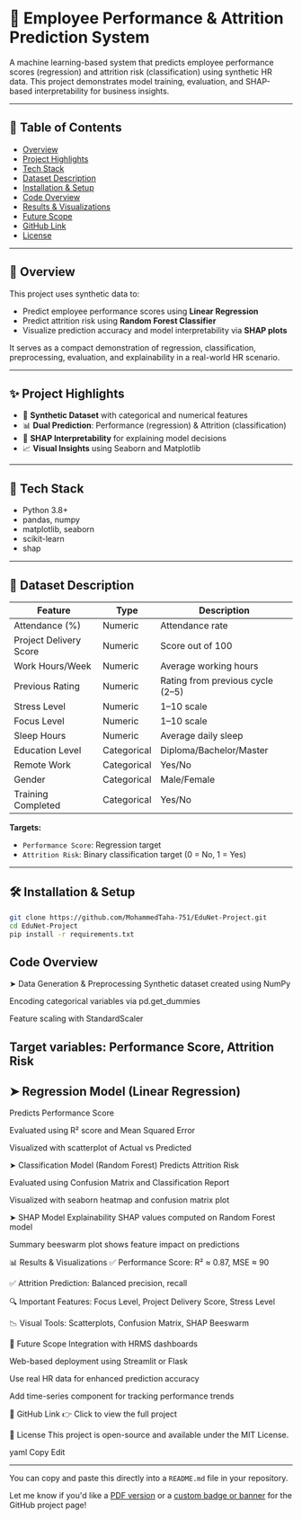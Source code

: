 # 💼 Employee Performance & Attrition Prediction System

A machine learning-based system that predicts employee performance scores (regression) and attrition risk (classification) using synthetic HR data. This project demonstrates model training, evaluation, and SHAP-based interpretability for business insights.

---

## 📌 Table of Contents

- [Overview](#overview)
- [Project Highlights](#project-highlights)
- [Tech Stack](#tech-stack)
- [Dataset Description](#dataset-description)
- [Installation & Setup](#installation--setup)
- [Code Overview](#code-overview)
- [Results & Visualizations](#results--visualizations)
- [Future Scope](#future-scope)
- [GitHub Link](#github-link)
- [License](#license)

---

## 📖 Overview

This project uses synthetic data to:

- Predict employee performance scores using **Linear Regression**
- Predict attrition risk using **Random Forest Classifier**
- Visualize prediction accuracy and model interpretability via **SHAP plots**

It serves as a compact demonstration of regression, classification, preprocessing, evaluation, and explainability in a real-world HR scenario.

---

## ✨ Project Highlights

- 🔧 **Synthetic Dataset** with categorical and numerical features
- 📊 **Dual Prediction**: Performance (regression) & Attrition (classification)
- 🧠 **SHAP Interpretability** for explaining model decisions
- 📈 **Visual Insights** using Seaborn and Matplotlib

---

## 🧰 Tech Stack

- Python 3.8+
- pandas, numpy
- matplotlib, seaborn
- scikit-learn
- shap

---

## 📂 Dataset Description

| Feature               | Type        | Description                        |
|-----------------------|-------------|------------------------------------|
| Attendance (%)        | Numeric     | Attendance rate                    |
| Project Delivery Score| Numeric     | Score out of 100                   |
| Work Hours/Week       | Numeric     | Average working hours              |
| Previous Rating       | Numeric     | Rating from previous cycle (2–5)   |
| Stress Level          | Numeric     | 1–10 scale                         |
| Focus Level           | Numeric     | 1–10 scale                         |
| Sleep Hours           | Numeric     | Average daily sleep                |
| Education Level       | Categorical | Diploma/Bachelor/Master            |
| Remote Work           | Categorical | Yes/No                             |
| Gender                | Categorical | Male/Female                        |
| Training Completed    | Categorical | Yes/No                             |

**Targets:**
- `Performance Score`: Regression target
- `Attrition Risk`: Binary classification target (0 = No, 1 = Yes)

---

## 🛠 Installation & Setup

```bash
git clone https://github.com/MohammedTaha-751/EduNet-Project.git
cd EduNet-Project
pip install -r requirements.txt

```

## Code Overview
➤ Data Generation & Preprocessing
Synthetic dataset created using NumPy

Encoding categorical variables via pd.get_dummies

Feature scaling with StandardScaler

Target variables: Performance Score, Attrition Risk 
---

## ➤ Regression Model (Linear Regression)
Predicts Performance Score

Evaluated using R² score and Mean Squared Error

Visualized with scatterplot of Actual vs Predicted

➤ Classification Model (Random Forest)
Predicts Attrition Risk

Evaluated using Confusion Matrix and Classification Report

Visualized with seaborn heatmap and confusion matrix plot

➤ SHAP Model Explainability
SHAP values computed on Random Forest model

Summary beeswarm plot shows feature impact on predictions

📊 Results & Visualizations
✅ Performance Score: R² ≈ 0.87, MSE ≈ 90

✅ Attrition Prediction: Balanced precision, recall

🔍 Important Features: Focus Level, Project Delivery Score, Stress Level

📉 Visual Tools: Scatterplots, Confusion Matrix, SHAP Beeswarm

🔮 Future Scope
Integration with HRMS dashboards

Web-based deployment using Streamlit or Flask

Use real HR data for enhanced prediction accuracy

Add time-series component for tracking performance trends

🔗 GitHub Link
👉 Click to view the full project

📜 License
This project is open-source and available under the MIT License.

yaml
Copy
Edit

---

You can copy and paste this directly into a `README.md` file in your repository.

Let me know if you'd like a [PDF version](f) or a [custom badge or banner](f) for the GitHub project page!








